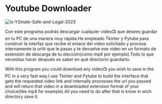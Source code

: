 # Youtube Downloader

![Is-Y2mate-Safe-and-Legal-2023](https://github.com/ADRIDEV2024/Youtube-Downloader/assets/163412333/b26747c2-e09f-4fb4-9af7-6f996ba207ee)


Con este programa podrás descargar cualquier video📺 que desees guardar en tu PC de una manera muy rápida.He empleado Tkinter y Pytube para construir la interfaz que recibe el enlace del video solicitado y procesa internamente la url🌐 que le pasas y te devuelve ese video en un formato de extensión de descarga de tu elección(como mp4 por ejemplo).Todo lo que necesitas hacer después es saber en qué directorio guardarlo.

With this program you could download any video📺 you wish to save in the PC in a very fast way.I use Tkinter and Pytube to build the interface that gets the requested video link and internally processes the url you passed and will return that video in a downloaded extension format of your choice(like mp4 for example).All you need to do after that is know in wich directory save it.

